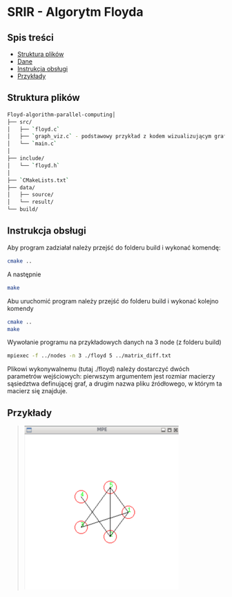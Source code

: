 # SRIR - Algorytm Floyda

## Spis treści

- [Struktura plików](#struktura-plików)
- [Dane](#dane)
- [Instrukcja obsługi](#instrukcja-obsługi)
- [Przykłady](#przykłady)

## Struktura plików

```bash
Floyd-algorithm-parallel-computing│
├── src/
│   ├── `floyd.c`
│   ├── `graph_viz.c` - podstawowy przykład z kodem wizualizującym graf przy pomocy MPI oraz MPE_graphics
│   └── `main.c`
│
├── include/
│   └── `floyd.h`
│
├── `CMakeLists.txt`
├── data/
│   ├── source/
│   └── result/
└── build/
```

## Instrukcja obsługi
Aby program zadziałał należy przejść do folderu build i wykonać komendę:
```bash
cmake ..
```
A następnie
```bash
make
```

Abu uruchomić program należy przejść do folderu build i wykonać kolejno komendy
```bash
cmake ..
make
```

Wywołanie programu na przykładowych danych na 3 node (z folderu build)
```bash
mpiexec -f ../nodes -n 3 ./floyd 5 ../matrix_diff.txt
```
Plikowi wykonywalnemu (tutaj ./floyd) należy dostarczyć dwóch parametrów wejściowych: pierwszym argumentem jest rozmiar macierzy sąsiedztwa definującej graf, a drugim nazwa pliku źródłowego, w którym ta macierz się znajduje.

## Przykłady

> ![Wizualizacja grafu](image.png)
